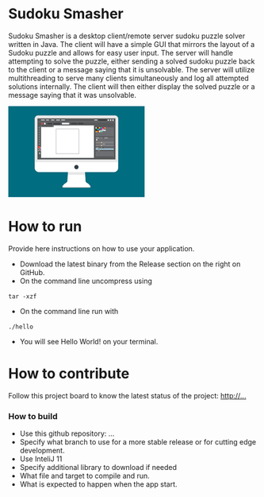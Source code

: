# Sudoku Smasher
Sudoku Smasher is a desktop client/remote server sudoku puzzle solver written in Java. The client will have a simple GUI that mirrors the layout of a Sudoku puzzle and allows for easy user input. The server will handle attempting to solve the puzzle, either sending a solved sudoku puzzle back to the client or a message saying that it is unsolvable. The server will utilize multithreading to serve many clients simultaneously and log all attempted solutions internally. The client will then either display the solved puzzle or a message saying that it was unsolvable. 

![This is a screenshot.](images.png)
# How to run
Provide here instructions on how to use your application.   
- Download the latest binary from the Release section on the right on GitHub.  
- On the command line uncompress using
```
tar -xzf  
```
- On the command line run with
```
./hello
```
- You will see Hello World! on your terminal. 

# How to contribute
Follow this project board to know the latest status of the project: [http://...]([http://...])  

### How to build
- Use this github repository: ... 
- Specify what branch to use for a more stable release or for cutting edge development.  
- Use InteliJ 11
- Specify additional library to download if needed 
- What file and target to compile and run. 
- What is expected to happen when the app start. 
